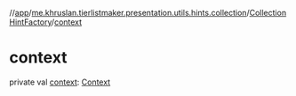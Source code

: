 //[app](../../../index.md)/[me.khruslan.tierlistmaker.presentation.utils.hints.collection](../index.md)/[CollectionHintFactory](index.md)/[context](context.md)

# context

private val [context](context.md): [Context](https://developer.android.com/reference/kotlin/android/content/Context.html)
